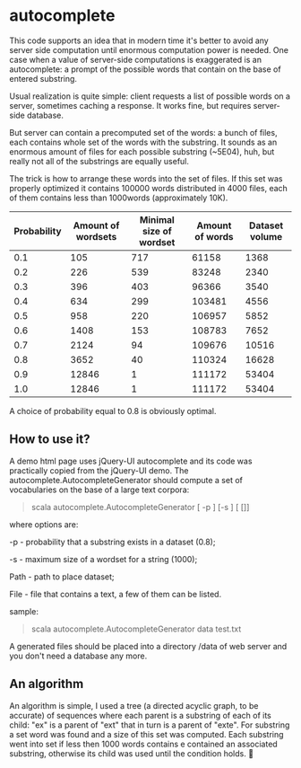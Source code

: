autocomplete
============

This code supports an idea that in modern time it's better to avoid any server side computation until enormous computation power is needed. One case when a value of server-side computations is exaggerated is an autocomplete: a prompt of the possible words that contain on the base of  entered substring.

Usual realization is quite simple: client requests a list of possible words on a server, sometimes caching a response. It works fine, but requires server-side database. 

But server can contain a precomputed set of the words: a bunch of files, each  contains whole set of the words with the substring. It sounds as an enormous amount of files for each possible substring (~5E04), huh, but really not  all of the substrings are equally useful. 

The trick is how to arrange these words into the set of files. If this set was properly optimized it contains 100000 words distributed in 4000 files, each of them contains less than 1000words (approximately 10K).


| Probability | Amount of wordsets | Minimal size of wordset | Amount of words | Dataset volume |
|-------------|--------------------|-------------------------|-----------------|----------------|
| 0.1         | 105   | 717 | 61158  | 1368  |
| 0.2         | 226   | 539 | 83248  | 2340  |
| 0.3         | 396   | 403 | 96366  | 3540  |
| 0.4         | 634   | 299 | 103481 | 4556  |
| 0.5         | 958   | 220 | 106957 | 5852  |
| 0.6         | 1408  | 153 | 108783 | 7652  |
| 0.7         | 2124  | 94  | 109676 | 10516 |
| 0.8         | 3652  | 40  | 110324 | 16628 |
| 0.9         | 12846 | 1   | 111172 | 53404 |
| 1.0         | 12846 | 1   | 111172 | 53404 |

A choice of probability equal to 0.8 is obviously optimal.
 
How to use it?
-----------------
A demo html page uses jQuery-UI autocomplete and its code was practically copied from the jQuery-UI demo. The autocomplete.AutocompleteGenerator should compute a set of vocabularies on the base of a large text corpora:

   > scala autocomplete.AutocompleteGenerator [ -p <Double>] [-s <Int>] <Path> [<File> []]

where options are:

   -p <Double> - probability that a substring exists in a dataset (0.8);

   -s <Int> - maximum size of a wordset for a string (1000);

   Path - path to place dataset;

   File - file that contains a text, a few of them can be listed.

sample:

   > scala autocomplete.AutocompleteGenerator data test.txt

A generated files should be placed into a directory /data of web server and you don't need a database any more.

An algorithm
-----------------
An algorithm is simple, I used a tree (a directed acyclic graph, to be accurate) of sequences where each parent is a substring of each of its child: "ex" is a parent of "ext" that in turn is a  parent of "exte". For substring a set word was found and a size of this set was computed. Each substring went into set if less then 1000 words contains e contained an associated substring, otherwise its child was used until the condition holds.


